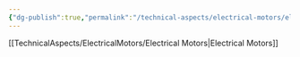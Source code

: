 ```yaml
---
{"dg-publish":true,"permalink":"/technical-aspects/electrical-motors/electrical-motors-branches/regenerative-braking/"}
---
```


[[TechnicalAspects/ElectricalMotors/Electrical Motors\|Electrical Motors]]
